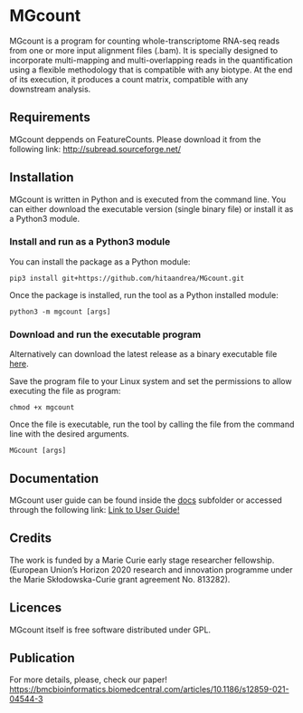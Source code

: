 # MGcount
MGcount is a program for counting whole-transcriptome RNA-seq reads
from one or more input alignment files (.bam). It is specially designed to
incorporate multi-mapping and multi-overlapping reads in the
quantification using a flexible methodology that is compatible with any
biotype. At the end of its execution, it produces a count matrix,
compatible with any downstream analysis.

## Requirements
MGcount deppends on FeatureCounts. Please download it from the following link: http://subread.sourceforge.net/

## Installation
MGcount is written in Python and is executed from the command line. You can either download the executable version (single binary file) or install it as a Python3 module. 

### Install and run as a Python3 module
You can install the package as a Python module:

```shell
pip3 install git+https://github.com/hitaandrea/MGcount.git
```
Once the package is installed, run the tool as a Python installed module:

```shell
python3 -m mgcount [args]
```

### Download and run the executable program
Alternatively can download the latest release as a binary executable file [here](https://github.com/hitaandrea/MGcount/releases/download/v1.0.1/MGcount). 

Save the program file to your Linux system and set the permissions to allow executing the file as program:

```shell
chmod +x mgcount
```

Once the file is executable, run the tool by calling the file from the command line with the desired arguments.

```shell
MGcount [args]
```

## Documentation
MGcount user guide can be found inside the [docs](docs) subfolder or accessed through the following link:
[Link to User Guide!](https://github.com/hitaandrea/MGcount/)


## Credits
The work is funded by a Marie Curie early stage researcher fellowship. (European Union’s Horizon 2020 research and innovation programme under the Marie Skłodowska-Curie grant agreement No. 813282).

## Licences
MGcount itself is free software distributed under GPL.

## Publication
For more details, please, check our paper!
https://bmcbioinformatics.biomedcentral.com/articles/10.1186/s12859-021-04544-3
